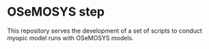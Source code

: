 # OSeMOSYS step
This repository serves the development of a set of scripts to conduct myopic model runs with OSeMOSYS models.
